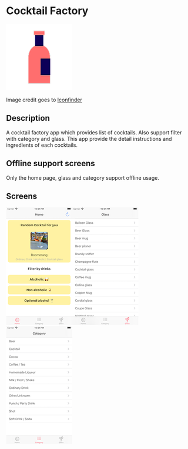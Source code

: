 #  Cocktail Factory 

![alt text](https://github.com/nyan-lin-tun/Cocktail-Factory/blob/master/Cocktail%20Factory/Assets.xcassets/AppIcon.appiconset/180.png "Cocktail Factory")

Image credit goes to <a href="https://www.iconfinder.com/" target="_blank">Iconfinder</a>

## Description

A cocktail factory app which provides list of cocktails. Also support filter with category and glass. This app provide the detail instructions and ingredients of each cocktails.

## Offline support screens

Only the home page, glass and category support offline usage.

## Screens

![alt](https://github.com/nyan-lin-tun/Cocktail-Factory/blob/master/screens/home.png?raw=true)![alt](https://github.com/nyan-lin-tun/Cocktail-Factory/blob/master/screens/glass.png?raw=true)![alt](https://github.com/nyan-lin-tun/Cocktail-Factory/blob/master/screens/category.png?raw=true)
